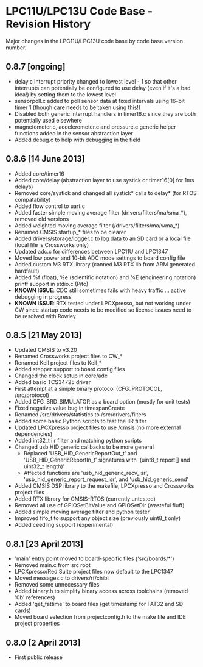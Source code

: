 # LPC11U/LPC13U Code Base - Revision History #

Major changes in the LPC11U/LPC13U code base by code base version number.

## 0.8.7 [ongoing] ##

- delay.c interrupt priority changed to lowest level - 1 so that other interrupts can potentially be configured to use delay (even if it's a bad idea!) by setting them to the lowest level
- sensorpoll.c added to poll sensor data at fixed intervals using 16-bit timer 1 (though care needs to be taken using this!)
- Disabled both generic interrupt handlers in timer16.c since they are both potentially used elsewhere
- magnetometer.c, accelerometer.c and pressure.c generic helper functions added in the sensor abstraction layer
- Added debug.c to help with debugging in the field

## 0.8.6 [14 June 2013] ##

- Added core/timer16
- Added core/delay (abstraction layer to use systick or timer16[0] for 1ms delays)
- Removed core/systick and changed all systick* calls to delay* (for RTOS compatability)
- Added flow control to uart.c
- Added faster simple moving average filter (drivers/filters/ma/sma\_*), removed old versions
- Added weighted moving average filter (/drivers/filters/ma/wma\_*)
- Renamed CMSIS startup_* files to be clearer
- Added drivers/storage/logger.c to log data to an SD card or a local file (local file is Crossworks only)
- Updated adc.c for differences between LPC11U and LPC1347
- Moved low power and 10-bit ADC mode settings to board config file
- Added custom M3 RTX library (canned M3 RTX lib from ARM generated hardfault)
- Added %f (float), %e (scientific notation) and %E (engineering notation) printf support in stdio.c (Pito)
- **KNOWN ISSUE**: CDC still sometimes fails with heavy traffic ... active debugging in progress
- **KNOWN ISSUE**: RTX tested under LPCXpresso, but not working under CW since startup code needs to be modified so license issues need to be resolved with Rowley

## 0.8.5 [21 May 2013] ##

- Updated CMSIS to v3.20
- Renamed Crossworks project files to CW_*
- Renamed Keil project files to Keil_*
- Added stepper support to board config files
- Changed the clock setup in core/adc
- Added basic TCS34725 driver
- First attempt at a simple binary protocol (CFG_PROTOCOL, /src/protocol)
- Added CFG\_BRD\_SIMULATOR as a board option (mostly for unit tests)
- Fixed negative value bug in timespanCreate
- Renamed /src/drivers/statistics to /src/drivers/filters
- Added some basic Python scripts to test the IIR filter
- Updated LPCXpresso project files to use /cmsis (no more external dependencies)
- Added int32_t iir filter and matching python scripts
- Changed usb HID generic callbacks to be more general
  - Replaced 'USB\_HID\_GenericReportOut\_t' and 'USB\_HID\_GenericReportIn\_t' signatures with '(uint8\_t report[] and uint32\_t length)'
  - Affected functions are 'usb\_hid\_generic\_recv\_isr', 'usb\_hid\_generic\_report\_request\_isr', and 'usb\_hid\_generic\_send'
- Added CMSIS DSP library to the makefile, LPCXpresso and Crossworks project files
- Added RTX library for CMSIS-RTOS (currently untested)
- Removed all use of GPIOSetBitValue and GPIOSetDir (wasteful fluff)
- Added simple moving average filter and python tester
- Improved fifo_t to support any object size (previously uint8_t only)
- Added ceedling support (experimental)

## 0.8.1 [23 April 2013] ##

- 'main' entry point moved to board-specific files ('src/boards/*')
- Removed main.c from src root
- LPCXpresso/Red Suite project files now default to the LPC1347
- Moved messages.c to drivers/rf/chibi
- Removed some unnecessary files
- Added binary.h to simplify binary access across toolchains (removed '0b' references)
- Added 'get_fattime' to board files (get timestamp for FAT32 and SD cards)
- Moved board selection from projectconfig.h to the make file and IDE project properties

## 0.8.0 [2 April 2013] ##

- First public release

